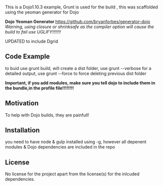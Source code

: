 ﻿
This is a Dojo1.10.3 example, Grunt is used for the build , this was scaffolded using the yeoman generator for Dojo

<b>Dojo Yeoman Generator </b>
https://github.com/bryanforbes/generator-dojo <i>Warning, using closure or shrinksafe as the compiler option will cause the build to fail use UGLIFY!!!!!!!</i>

UPDATED to include Dgrid
## Code Example

to buid use grunt build, will create a dist folder, use grunt --verbose for a detailed output, use grunt --force to force deleting previous dist folder

<b>Important, if you add modules, make sure you tell dojo to include them in the bundle,in the profile file!!!!!!!!</b>

## Motivation

To help with Dojo builds, they are painfull!

## Installation

you need to have node & gulp installed using -g, however all depenent modules & Dojo dependencies are included in the repo

## License

No license for the project apart from the license(s) for the inlcuded dependencies.
